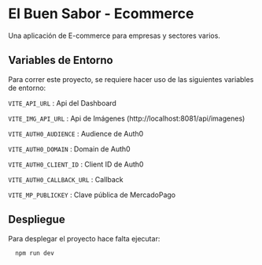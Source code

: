 # El Buen Sabor - Ecommerce

Una aplicación de E-commerce para empresas y sectores varios.

## Variables de Entorno

Para correr este proyecto, se requiere hacer uso de las siguientes variables de entorno:

`VITE_API_URL` : Api del Dashboard

`VITE_IMG_API_URL` : Api de Imágenes (http://localhost:8081/api/imagenes)

`VITE_AUTH0_AUDIENCE` : Audience de Auth0

`VITE_AUTH0_DOMAIN` : Domain de Auth0

`VITE_AUTH0_CLIENT_ID` : Client ID de Auth0

`VITE_AUTH0_CALLBACK_URL` : Callback

`VITE_MP_PUBLICKEY` : Clave pública de MercadoPago



## Despliegue

Para desplegar el proyecto hace falta ejecutar:

```bash
  npm run dev
```

